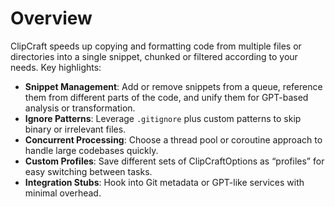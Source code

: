 # Overview

ClipCraft speeds up copying and formatting code from multiple files or directories into a single snippet, chunked or
filtered according to your needs. Key highlights:

- **Snippet Management**: Add or remove snippets from a queue, reference them from different parts of the code, and
  unify them for GPT-based analysis or transformation.
- **Ignore Patterns**: Leverage `.gitignore` plus custom patterns to skip binary or irrelevant files.
- **Concurrent Processing**: Choose a thread pool or coroutine approach to handle large codebases quickly.
- **Custom Profiles**: Save different sets of ClipCraftOptions as “profiles” for easy switching between tasks.
- **Integration Stubs**: Hook into Git metadata or GPT-like services with minimal overhead.
